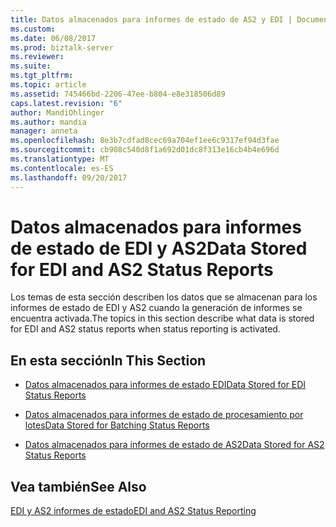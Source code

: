 ```yaml
---
title: Datos almacenados para informes de estado de AS2 y EDI | Documentos de Microsoft
ms.custom: 
ms.date: 06/08/2017
ms.prod: biztalk-server
ms.reviewer: 
ms.suite: 
ms.tgt_pltfrm: 
ms.topic: article
ms.assetid: 745466bd-2206-47ee-b804-e8e318506d89
caps.latest.revision: "6"
author: MandiOhlinger
ms.author: mandia
manager: anneta
ms.openlocfilehash: 8e3b7cdfad8cec69a704ef1ee6c9317ef94d3fae
ms.sourcegitcommit: cb908c540d8f1a692d01dc8f313e16cb4b4e696d
ms.translationtype: MT
ms.contentlocale: es-ES
ms.lasthandoff: 09/20/2017
---
```

# <a name="data-stored-for-edi-and-as2-status-reports"></a><span data-ttu-id="4d167-102">Datos almacenados para informes de estado de EDI y AS2</span><span class="sxs-lookup"><span data-stu-id="4d167-102">Data Stored for EDI and AS2 Status Reports</span></span>
<span data-ttu-id="4d167-103">Los temas de esta sección describen los datos que se almacenan para los informes de estado de EDI y AS2 cuando la generación de informes se encuentra activada.</span><span class="sxs-lookup"><span data-stu-id="4d167-103">The topics in this section describe what data is stored for EDI and AS2 status reports when status reporting is activated.</span></span>  
  
## <a name="in-this-section"></a><span data-ttu-id="4d167-104">En esta sección</span><span class="sxs-lookup"><span data-stu-id="4d167-104">In This Section</span></span>  
  
-   [<span data-ttu-id="4d167-105">Datos almacenados para informes de estado EDI</span><span class="sxs-lookup"><span data-stu-id="4d167-105">Data Stored for EDI Status Reports</span></span>](../core/data-stored-for-edi-status-reports.md)  
  
-   [<span data-ttu-id="4d167-106">Datos almacenados para informes de estado de procesamiento por lotes</span><span class="sxs-lookup"><span data-stu-id="4d167-106">Data Stored for Batching Status Reports</span></span>](../core/data-stored-for-batching-status-reports.md)  
  
-   [<span data-ttu-id="4d167-107">Datos almacenados para informes de estado de AS2</span><span class="sxs-lookup"><span data-stu-id="4d167-107">Data Stored for AS2 Status Reports</span></span>](../core/data-stored-for-as2-status-reports.md)  
  
## <a name="see-also"></a><span data-ttu-id="4d167-108">Vea también</span><span class="sxs-lookup"><span data-stu-id="4d167-108">See Also</span></span>  
 [<span data-ttu-id="4d167-109">EDI y AS2 informes de estado</span><span class="sxs-lookup"><span data-stu-id="4d167-109">EDI and AS2 Status Reporting</span></span>](../core/edi-and-as2-status-reporting.md)